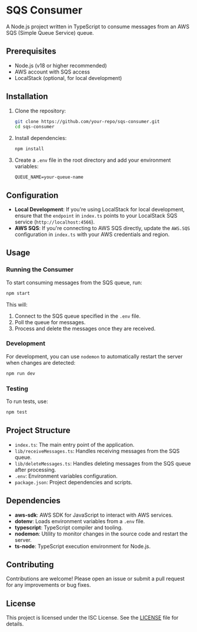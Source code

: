 # SQS Consumer

A Node.js project written in TypeScript to consume messages from an AWS SQS (Simple Queue Service) queue.

## Prerequisites

- Node.js (v18 or higher recommended)
- AWS account with SQS access
- LocalStack (optional, for local development)

## Installation

1. Clone the repository:
   ```bash
   git clone https://github.com/your-repo/sqs-consumer.git
   cd sqs-consumer
   ```

2. Install dependencies:
   ```bash
   npm install
   ```

3. Create a `.env` file in the root directory and add your environment variables:
   ```env
   QUEUE_NAME=your-queue-name
   ```

## Configuration

- **Local Development**: If you're using LocalStack for local development, ensure that the `endpoint` in `index.ts` points to your LocalStack SQS service (`http://localhost:4566`).
- **AWS SQS**: If you're connecting to AWS SQS directly, update the `AWS.SQS` configuration in `index.ts` with your AWS credentials and region.

## Usage

### Running the Consumer

To start consuming messages from the SQS queue, run:

```bash
npm start
```

This will:
1. Connect to the SQS queue specified in the `.env` file.
2. Poll the queue for messages.
3. Process and delete the messages once they are received.

### Development

For development, you can use `nodemon` to automatically restart the server when changes are detected:

```bash
npm run dev
```

### Testing

To run tests, use:

```bash
npm test
```

## Project Structure

- `index.ts`: The main entry point of the application.
- `lib/receiveMessages.ts`: Handles receiving messages from the SQS queue.
- `lib/deleteMessages.ts`: Handles deleting messages from the SQS queue after processing.
- `.env`: Environment variables configuration.
- `package.json`: Project dependencies and scripts.

## Dependencies

- **aws-sdk**: AWS SDK for JavaScript to interact with AWS services.
- **dotenv**: Loads environment variables from a `.env` file.
- **typescript**: TypeScript compiler and tooling.
- **nodemon**: Utility to monitor changes in the source code and restart the server.
- **ts-node**: TypeScript execution environment for Node.js.

## Contributing

Contributions are welcome! Please open an issue or submit a pull request for any improvements or bug fixes.

## License

This project is licensed under the ISC License. See the [LICENSE](LICENSE) file for details.
